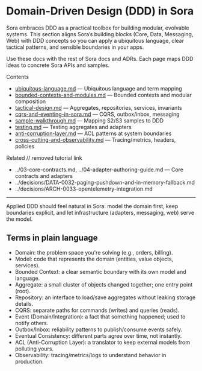 # Domain-Driven Design (DDD) in Sora

Sora embraces DDD as a practical toolbox for building modular, evolvable systems. This section aligns Sora’s building blocks (Core, Data, Messaging, Web) with DDD concepts so you can apply a ubiquitous language, clear tactical patterns, and sensible boundaries in your apps.

Use these docs with the rest of Sora docs and ADRs. Each page maps DDD ideas to concrete Sora APIs and samples.

Contents
- [ubiquitous-language.md](ubiquitous-language.md) — Ubiquitous language and term mapping
- [bounded-contexts-and-modules.md](bounded-contexts-and-modules.md) — Bounded contexts and modular composition
- [tactical-design.md](tactical-design.md) — Aggregates, repositories, services, invariants
- [cqrs-and-eventing-in-sora.md](cqrs-and-eventing-in-sora.md) — CQRS, outbox/inbox, messaging
- [sample-walkthrough.md](sample-walkthrough.md) — Mapping S2/S3 samples to DDD
- [testing.md](testing.md) — Testing aggregates and adapters
- [anti-corruption-layer.md](anti-corruption-layer.md) — ACL patterns at system boundaries
- [cross-cutting-and-observability.md](cross-cutting-and-observability.md) — Tracing/metrics, headers, policies

Related
// removed tutorial link
- ../03-core-contracts.md, ../04-adapter-authoring-guide.md — Core contracts and adapters
- ../decisions/DATA-0032-paging-pushdown-and-in-memory-fallback.md
- ../decisions/ARCH-0033-opentelemetry-integration.md

---
Applied DDD should feel natural in Sora: model the domain first, keep boundaries explicit, and let infrastructure (adapters, messaging, web) serve the model.

## Terms in plain language
- Domain: the problem space you're solving (e.g., orders, billing).
- Model: code that represents the domain (entities, value objects, services).
- Bounded Context: a clear semantic boundary with its own model and language.
- Aggregate: a small cluster of objects changed together; one entry point (root).
- Repository: an interface to load/save aggregates without leaking storage details.
- CQRS: separate paths for commands (writes) and queries (reads).
- Event (Domain/Integration): a fact that something happened; used to notify others.
- Outbox/Inbox: reliability patterns to publish/consume events safely.
- Eventual Consistency: different parts agree over time, not instantly.
- ACL (Anti-Corruption Layer): a translator to keep external models from polluting yours.
- Observability: tracing/metrics/logs to understand behavior in production.
